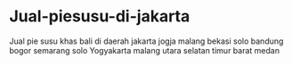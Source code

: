 Jual-piesusu-di-jakarta
=======================

Jual pie susu khas bali di daerah jakarta jogja malang bekasi solo bandung bogor semarang solo Yogyakarta malang   utara selatan timur barat medan
